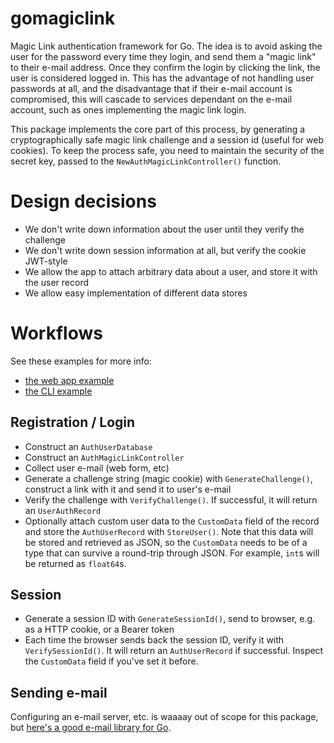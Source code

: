 # gomagiclink

Magic Link authentication framework for Go. The idea is to avoid asking the user for the password every
time they login, and send them a "magic link" to their e-mail address. Once they confirm the login by
clicking the link, the user is considered logged in. This has the advantage of not handling user
passwords at all, and the disadvantage that if their e-mail account is compromised, this will cascade
to services dependant on the e-mail account, such as ones implementing the magic link login.

This package implements the core part of this process, by generating a cryptographically safe magic link
challenge and a session id (useful for web cookies). To keep the process safe, you need to maintain
the security of the secret key, passed to the `NewAuthMagicLinkController()` function.

# Design decisions

* We don't write down information about the user until they verify the challenge
* We don't write down session information at all, but verify the cookie JWT-style
* We allow the app to attach arbitrary data about a user, and store it with the user record
* We allow easy implementation of different data stores

# Workflows

See these examples for more info:

* [the web app example](cmd/webdemo/)
* [the CLI example](cmd/demo/)

## Registration / Login

* Construct an `AuthUserDatabase`
* Construct an `AuthMagicLinkController`
* Collect user e-mail (web form, etc)
* Generate a challenge string (magic cookie) with `GenerateChallenge()`, construct a link with it and send it to user's e-mail
* Verify the challenge with `VerifyChallenge()`. If successful, it will return an `UserAuthRecord`
* Optionally attach custom user data to the `CustomData` field of the record and store the `AuthUserRecord` with `StoreUser()`. Note that this data will be stored and retrieved as JSON, so the `CustomData` needs to be of a type that can survive a round-trip through JSON. For example, `int`s will be returned as `float64`s.

## Session

* Generate a session ID with `GenerateSessionId()`, send to browser, e.g. as a HTTP cookie, or a Bearer token
* Each time the browser sends back the session ID, verify it with `VerifySessionId()`. It will return an `AuthUserRecord` if successful. Inspect the `CustomData` field if you've set it before.

## Sending e-mail

Configuring an e-mail server, etc. is waaaay out of scope for this package, but
[here's a good e-mail library for Go](https://github.com/jordan-wright/email).
